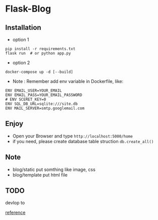 Flask-Blog
===

## Installation
- option 1
```shell
pip install -r requirements.txt
flask run  # or python app.py
```
- option 2
```shell=
docker-compose up -d [--build]
```
- Note : Remember add env variable in Dockerfile, like:
```dockerfile=
ENV EMAIL_USER=YOUR_EMAIL
ENV EMAIL_PASS=YOUR_EMAIL_PASSWORD
# ENV SCERET_KEY=0
ENV SQL_DB_URL=sqlite:///site.db
ENV MAIL_SERVER=smtp.googlemail.com
```
## Enjoy  
- Open your Browser and type `http://localhost:5000/home`
- if you need, please create database table struction `db.create_all()`
## Note
- blog/static put somthing like image, css 
- blog/template put html file

## TODO
devlop to 

[reference](https://www.youtube.com/watch?v=MwZwr5Tvyxo&list=PL-osiE80TeTs4UjLw5MM6OjgkjFeUxCYH&index=1)